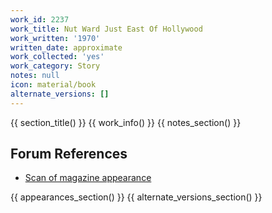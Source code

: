 ```yaml
---
work_id: 2237
work_title: Nut Ward Just East Of Hollywood
work_written: '1970'
written_date: approximate
work_collected: 'yes'
work_category: Story
notes: null
icon: material/book
alternate_versions: []
---
```


{{ section_title() }}
{{ work_info() }}
{{ notes_section() }}
## Forum References
- [Scan of magazine appearance](https://bukowskiforum.com/threads/knight-vol-8-no-5-sept-1970-nut-ward-just-east-of-hollywood.11461/)

{{ appearances_section() }}
{{ alternate_versions_section() }}